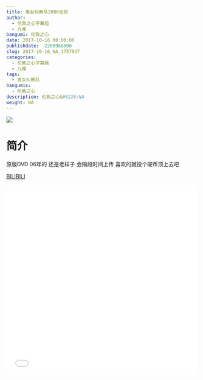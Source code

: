 ```yaml
---
title: 男女纠察队2006合辑
author: 
  - 伦敦之心字幕组
  - 九條
bangumi: 伦敦之心
date: 2017-10-16 00:00:00
publishdate: -2208988800
slug: 2017-10-16_NA_1757947
categories: 
  - 伦敦之心字幕组
  - 九條
tags: 
  - 男女纠察队
bangumis: 
  - 伦敦之心
description: 伦敦之心&#8226;NA
weight: NA
---
```


![](https://i.imgur.com/DEa1AMu.jpg)

# 简介  
原版DVD 06年的 还是老样子 会隔段时间上传 喜欢的就投个硬币顶上去吧

  [BILIBILI](https://www.bilibili.com/video/av1757947/)


<div class="vcontainer">  <iframe class='video' src="//www.bilibili.com/html/html5player.html?cid=2693925&aid=1757947" width="100%" height="500" frameborder="0" allowfullscreen="allowfullscreen"></iframe></div>
